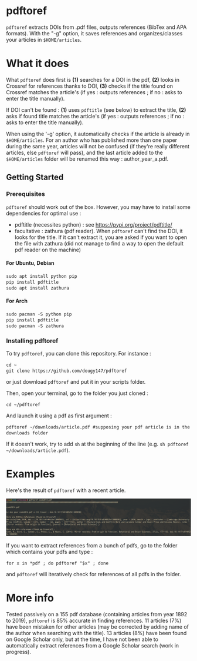 # pdftoref

`pdftoref` extracts DOIs from .pdf files, outputs references (BibTex and APA formats). With the "-g" option, it saves references and organizes/classes your articles in `$HOME/articles`.

# What it does

What `pdftoref` does first is **(1)** searches for a DOI in the pdf, **(2)** looks in Crossref for references thanks to DOI, **(3)** checks if the title found on Crossref matches the article's (if yes : outputs references ; if no : asks to enter the title manually).

If DOI can't be found : **(1)** uses `pdftitle` (see below) to extract the title, **(2)** asks if found title matches the article's (if yes : outputs references ; if no : asks to enter the title manually).

When using the '-g' option, it automatically checks if the article is already in `$HOME/articles`. For an author who has published more than one paper during the same year, articles will not be confused (if they're really different articles, else `pdftoref` will pass), and the last article added to the `$HOME/articles` folder will be renamed this way : author_year_a.pdf.

## Getting Started

### Prerequisites

`pdftoref` should work out of the box. However, you may have to install some dependencies for optimal use :

* pdftitle (necessites python) : see https://pypi.org/project/pdftitle/
* facultative : zathura (pdf reader). When `pdftoref` can't find the DOI, it looks for the title. If it can't extract it, you are asked if you want to open the file with zathura (did not manage to find a way to open the default pdf reader on the machine) <!--If it can't find the title, it prints a preview (20 first lines) in the terminal, so you can copy and paste it. -->

#### For Ubuntu, Debian

```
sudo apt install python pip
pip install pdftitle
sudo apt install zathura
```

#### For Arch

```
sudo pacman -S python pip
pip install pdftitle
sudo pacman -S zathura
```

### Installing pdftoref

To try `pdftoref`, you can clone this repository. For instance :

```
cd ~
git clone https://github.com/dougy147/pdftoref
```

or just download `pdftoref` and put it in your scripts folder.

Then, open your terminal, go to the folder you just cloned :

```
cd ~/pdftoref
```

And launch it using a pdf as first argument :

```
pdftoref ~/downloads/article.pdf #supposing your pdf article is in the downloads folder
```

If it doesn't work, try to add `sh` at the beginning of the line (e.g. `sh pdftoref ~/downloads/article.pdf`).

# Examples

Here's the result of `pdftoref` with a recent article.

![](images/example1.png)

If you want to extract references from a bunch of pdfs, go to the folder which contains your pdfs and type :

```
for x in *pdf ; do pdftoref "$x" ; done
```
and `pdftoref` will iteratively check for references of all pdfs in the folder.

# More info

Tested passively on a 155 pdf database (containing articles from year 1892 to 2019), `pdftoref` is 85% accurate in finding references. 11 articles (7%) have been mistaken for other articles (may be corrected by adding name of the author when searching with the title). 13 articles (8%) have been found on Google Scholar only, but at the time, I have not been able to automatically extract references from a Google Scholar search (work in progress).
